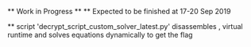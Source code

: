 ** Work in Progress **
** Expected to be finished at 17-20 Sep 2019

** script 'decrypt_script_custom_solver_latest.py' disassembles , virtual runtime and solves equations dynamically to get the flag
